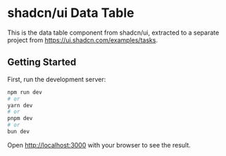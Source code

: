 # shadcn/ui Data Table

This is the data table component from shadcn/ui,
extracted to a separate project from https://ui.shadcn.com/examples/tasks.

## Getting Started

First, run the development server:

```bash
npm run dev
# or
yarn dev
# or
pnpm dev
# or
bun dev
```

Open [http://localhost:3000](http://localhost:3000) with your browser to see the result.

